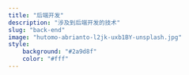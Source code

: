 ```yaml
---
title: "后端开发"
description: "涉及到后端开发的技术"
slug: "back-end"
image: "hutomo-abrianto-l2jk-uxb1BY-unsplash.jpg"
style:
    background: "#2a9d8f"
    color: "#fff"
---
```

